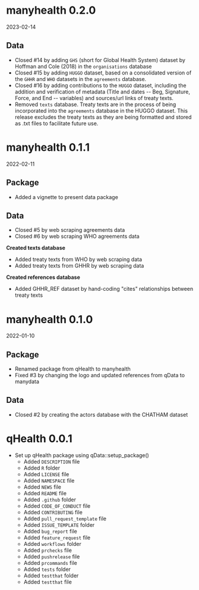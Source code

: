 # manyhealth 0.2.0

2023-02-14

## Data

* Closed #14 by adding `GHS` (short for Global Health System) dataset by Hoffman and Cole (2018) in the `organisations` database
* Closed #15 by adding `HUGGO` dataset, based on a consolidated version of the `GHHR` and `WHO` datasets in the `agreements` database.
* Closed #16 by adding contributions to the `HUGGO` dataset, including the addition and verification of metadata (Title and dates -- Beg, Signature, Force, and End -- variables) and sources/url links of treaty texts.
* Removed `texts` database. Treaty texts are in the process of being incorporated into the `agreements` database in the HUGGO dataset. This release excludes the treaty texts as they are being formatted and stored as .txt files to facilitate future use.

# manyhealth 0.1.1

2022-02-11

## Package

* Added a vignette to present data package

## Data

* Closed #5 by web scraping agreements data
* Closed #6 by web scraping WHO agreements data

**Created texts database**
* Added treaty texts from WHO by web scraping data
* Added treaty texts from GHHR by web scraping data

**Created references database**
* Added GHHR_REF dataset by hand-coding "cites" relationships between treaty texts

# manyhealth 0.1.0

2022-01-10

## Package

* Renamed package from qHealth to manyhealth
* Fixed #3 by changing the logo and updated references from qData to manydata

## Data

* Closed #2 by creating the actors database with the CHATHAM dataset

# qHealth 0.0.1

* Set up qHealth package using qData::setup_package()
  * Added `DESCRIPTION` file
  * Added `R` folder
  * Added `LICENSE` file
  * Added `NAMESPACE` file
  * Added `NEWS` file
  * Added `README` file
  * Added `.github` folder
  * Added `CODE_OF_CONDUCT` file
  * Added `CONTRIBUTING` file
  * Added `pull_request_template` file
  * Added `ISSUE_TEMPLATE` folder
  * Added `bug_report` file
  * Added `feature_request` file
  * Added `workflows` folder
  * Added `prchecks` file
  * Added `pushrelease` file
  * Added `prcommands` file
  * Added `tests` folder
  * Added `testthat` folder
  * Added `testthat` file
